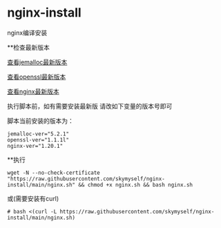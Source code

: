 # nginx-install
nginx编译安装

**检查最新版本

[查看jemalloc最新版本](https://github.com/jemalloc/jemalloc)

[查看openssl最新版本](https://github.com/openssl/openssl/tags)

[查看nginx最新版本](http://nginx.org/en/download.html)


执行脚本前，如有需要安装最新版
请改如下变量的版本号即可

脚本当前安装的版本为：
```
jemalloc-ver="5.2.1"
openssl-ver="1.1.1l"
nginx-ver="1.20.1"
```

**执行
```
wget -N --no-check-certificate "https://raw.githubusercontent.com/skymyself/nginx-install/main/nginx.sh" && chmod +x nginx.sh && bash nginx.sh
```
或(需要安装有curl)
```
# bash <(curl -L https://raw.githubusercontent.com/skymyself/nginx-install/main/nginx.sh)

```

